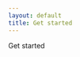 ```yaml
---
layout: default
title: Get started
---
```


<section class="tg-section get-started-page">
  <div class="tg-container">
    <p class="content-page__title">
      Get started
    </p>
  </div>
</section>
